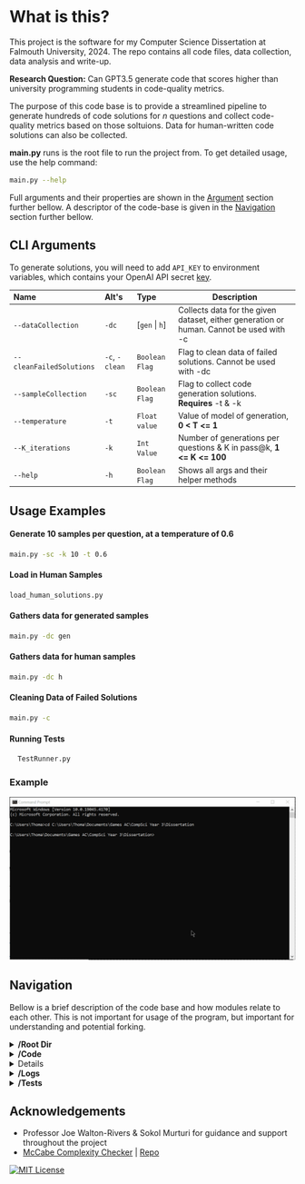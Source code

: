 # What is this?
This project is the software for my Computer Science Dissertation at Falmouth University, 2024. The repo contains all code files, data collection, data analysis and write-up.

**Research Question:** Can GPT3.5 generate code that scores higher than university programming students in code-quality metrics.

The purpose of this code base is to provide a streamlined pipeline to generate hundreds of code solutions for *n* questions and collect code-quality metrics based on those soltuions. Data for human-written code solutions can also be collected.

**main.py** runs is the root file to run the project from. To get detailed usage, use the help command:

```bash
main.py --help
```
Full arguments and their properties are shown in the [Argument](#CLI-Arguments) section further bellow. A descriptor of the code-base is given in the [Navigation](#Navigation) section further bellow.
## CLI Arguments
To generate solutions, you will need to add `API_KEY` to environment variables, which contains your OpenAI API secret [key](https://platform.openai.com/api-keys).

| Name | Alt's | Type | Description |
| :-------- | :------- | :------------------------- | - |
`--dataCollection` | `-dc` | [`gen` \| `h`] |Collects data for the given dataset, either generation or human. Cannot be used with -c |
`--cleanFailedSolutions` | `-c`, `-clean`| `Boolean Flag` | Flag to clean data of failed solutions. Cannot be used with -dc |
`--sampleCollection`|`-sc`| `Boolean Flag` | Flag to collect code generation solutions. **Requires** -t & -k|
`--temperature` | `-t` | `Float value` | Value of model of generation, **0 < T <= 1**|
`--K_iterations` | `-k` | `Int Value` | Number of generations per questions & K in pass@k, **1 <= K <= 100** |
`--help` | `-h` | `Boolean Flag` | Shows all args and their helper methods |
## Usage Examples

#### Generate 10 samples per question, at a temperature of 0.6
```bash
main.py -sc -k 10 -t 0.6
```
#### Load in Human Samples
```bash
load_human_solutions.py
```
#### Gathers data for generated samples
```bash
main.py -dc gen
```
#### Gathers data for human samples
```bash
main.py -dc h
```
#### Cleaning Data of Failed Solutions
```Bash
main.py -c
```
#### Running Tests
```bash
  TestRunner.py
```

### Example
![Example Usage of Software](Docs/dissertation-dataCollection-working.gif)
## Navigation

Bellow is a brief description of the code base and how modules relate to each other. This is not important for usage of the program, but important for understanding and potential forking.

<details>
<summary> <b>/Root Dir</b> </summary>
<li> <i>main.py</i> Runs is the root module to run the project from. All args follow from this module</li>
<li> <i>TestRunner.py</i> Runs system unit tests</li>
<li> <i>load_human_solutions.py</i> Loads in human solutions using paths in config</li>
<li> <i>Requirements.txt</i> Stores all python requirements </li>
<li> <i>config.py</i> Holds global variables used accross the system, including access to env api keys & file paths.</li>
<li> <i>.gitignore</i> Excludes mostly cheche files and solution directories</li>
</details>

<details>
<summary> <b>/Code</b> </summary>
<ul>
  <li> <i>Gather.py</i> Main class for collecting data. Generates samples and performs data collecting on said sampless</li>
  <li> <i>Analyzer.py</i> Calculates Halstead Metrics for given file</li>
  <li> <i>Functionality.py</i> Tests the functionality/validity of python files</li>
  <li> <i>Generation.py</i> Generates code samples using OpenAI API</li>
  <li> <i>Lexer.py</i> Extracts operands and operators from valid python files, ready to use in Halstead calculations</li>
  <li> <i>mccabe.py</i> Calculates Cyclometric Complexity for a given python file</li>
  <li> <i>DataHelper.py</i> Contains helper methods for sample generation and data collection</li>
  <li> <i>CleanData/py</i> Module providing methods to clean data of failed solutions</li>
  <li> <i>ProblemQuestions.json</i> Containing the problem Stores</li>
  <li> <i>stats.R</i> containing the R code used in the studies analysis</li>
</ul>
</details>

<details>
  <li><i>/Data</i> Directory of all data used in and collected from the system. </li>
    <ul>
      <li> Generation and Sample <i>.csv</i> result files</li>
      <li> Raw Generation and Raw Sample <i>.csv</i> result files</li>
      <li> Back up of sample data, used in cleaning, deleted after use</li>
    </ul>
</details>

<details>
<summary> <b>/Logs</b> </summary>
<li> <i>Main.log</i> Master log for the program, should be your first stop for debugging</li>
<li> <i>Results.log</i> Contains all results from any --dataCollection command.</li>
<li> <i>MainSystemTests.log</i> Contains results from system testing</li>
</details>

<details>
<summary> <b>/Tests</b> </summary>
<li> <i>/TestFiles</i> Contains dummy python scripts for testing</li>
<li> <i>/SystemTest</i>s Contains test files, called by TestRunner.py, that test the functionality of the System.</li>
<li> <i>ProblemTests.py</i> Contains test classes and class access for functional testing of samples</li>
<li> <i>MethodTestFile.py</i> Blank file thats used to load samples onto for functional testing</li>
</details>

## Acknowledgements
 - Professor Joe Walton-Rivers & Sokol Murturi for guidance and support throughout the project
 - [McCabe Complexity Checker](https://nedbatchelder.com/blog/200803/python_code_complexity_microtool.html) | [Repo](https://github.com/PyCQA/mccabe)

[![MIT License](https://img.shields.io/badge/License-MIT-green.svg)](https://choosealicense.com/licenses/mit/)
